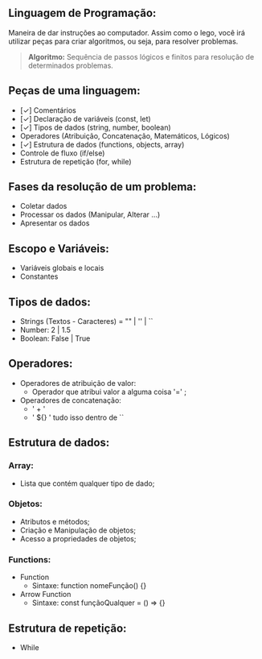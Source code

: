 ## Linguagem de Programação:

Maneira de dar instruções ao computador. Assim como o lego, você irá utilizar peças para criar algoritmos, ou seja, para resolver problemas.

> **Algoritmo:** Sequência de passos lógicos e finitos para resolução de determinados problemas.

## Peças de uma linguagem:

- [✓] Comentários
- [✓] Declaração de variáveis (const, let)
- [✓] Tipos de dados (string, number, boolean)
- Operadores (Atribuição, Concatenação, Matemáticos, Lógicos)
- [✓] Estrutura de dados (functions, objects, array)
- Controle de fluxo (if/else)
- Estrutura de repetição (for, while)

## Fases da resolução de um problema:

- Coletar dados
- Processar os dados (Manipular, Alterar ...)
- Apresentar os dados

## Escopo e Variáveis:

- Variáveis globais e locais
- Constantes

## Tipos de dados:

- Strings (Textos - Caracteres) = "" | '' | ``
- Number: 2 | 1.5
- Boolean: False | True

## Operadores:

- Operadores de atribuição de valor:
    - Operador que atribui valor a alguma coisa '=' ;
- Operadores de concatenação:
    - ' + '
    - ' ${} ' tudo isso dentro de ``

## Estrutura de dados:

### Array:

- Lista que contém qualquer tipo de dado;

### Objetos: 

- Atributos e métodos;
- Criação e Manipulação de objetos;
- Acesso a propriedades de objetos;

### Functions:

- Function
    - Sintaxe: function nomeFunção() {} 
- Arrow Function
    - Sintaxe: const funçãoQualquer = () => {}

## Estrutura de repetição:

- While
